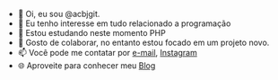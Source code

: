 - 👋 Oi, eu sou @acbjgit.
- 👀 Eu tenho interesse em tudo relacionado a programação
- 🌱 Estou estudando neste momento PHP
- 💞️ Gosto de colaborar, no entanto estou focado em um projeto novo.
- 📫 Você pode me contatar por [e-mail](mailto:acbjdesigner@gmail.com), [Instagram](https://instagram.com/acbj_designer)
- 🌐 Aproveite para conhecer meu [Blog](https://ACBJdesigner.com.br)

<!---
acbjgit/acbjgit is a ✨ special ✨ repository because its `README.md` (this file) appears on your GitHub profile.
You can click the Preview link to take a look at your changes.
--->
